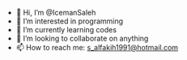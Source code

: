 - 👋 Hi, I’m @IcemanSaleh
- 👀 I’m interested in programming
- 🌱 I’m currently learning codes
- 💞️ I’m looking to collaborate on anything
- 📫 How to reach me: s_alfakih1991@hotmail.com

<!---
IcemanSaleh/IcemanSaleh is a ✨ special ✨ repository because its `README.md` (this file) appears on your GitHub profile.
You can click the Preview link to take a look at your changes.
--->
